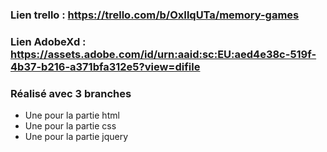 ### Lien trello : https://trello.com/b/OxIlqUTa/memory-games

### Lien AdobeXd : https://assets.adobe.com/id/urn:aaid:sc:EU:aed4e38c-519f-4b37-b216-a371bfa312e5?view=difile

### Réalisé avec 3 branches 

 - Une pour la partie html
 - Une pour la partie css
 - Une pour la partie jquery
 